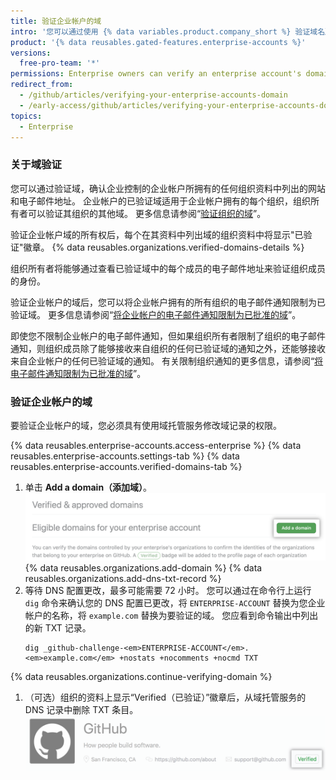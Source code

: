 ```yaml
---
title: 验证企业帐户的域
intro: '您可以通过使用 {% data variables.product.company_short %} 验证域名所有权来确认企业帐户拥有的组织的身份。'
product: '{% data reusables.gated-features.enterprise-accounts %}'
versions:
  free-pro-team: '*'
permissions: Enterprise owners can verify an enterprise account's domain.
redirect_from:
  - /github/articles/verifying-your-enterprise-accounts-domain
  - /early-access/github/articles/verifying-your-enterprise-accounts-domain
topics:
  - Enterprise
---
```


### 关于域验证

您可以通过验证域，确认企业控制的企业帐户所拥有的任何组织资料中列出的网站和电子邮件地址。 企业帐户的已验证域适用于企业帐户拥有的每个组织，组织所有者可以验证其组织的其他域。 更多信息请参阅“[验证组织的域](/organizations/managing-organization-settings/verifying-your-organizations-domain)”。

验证企业帐户域的所有权后，每个在其资料中列出域的组织资料中将显示"已验证"徽章。 {% data reusables.organizations.verified-domains-details %}

组织所有者将能够通过查看已验证域中的每个成员的电子邮件地址来验证组织成员的身份。

验证企业帐户的域后，您可以将企业帐户拥有的所有组织的电子邮件通知限制为已验证域。 更多信息请参阅“[将企业帐户的电子邮件通知限制为已批准的域](/github/setting-up-and-managing-your-enterprise/restricting-email-notifications-for-your-enterprise-account-to-approved-domains)”。

即使您不限制企业帐户的电子邮件通知，但如果组织所有者限制了组织的电子邮件通知，则组织成员除了能够接收来自组织的任何已验证域的通知之外，还能够接收来自企业帐户的任何已验证域的通知。 有关限制组织通知的更多信息，请参阅“[将电子邮件通知限制为已批准的域](/organizations/keeping-your-organization-secure/restricting-email-notifications-to-an-approved-domain)”。

### 验证企业帐户的域

要验证企业帐户的域，您必须具有使用域托管服务修改域记录的权限。

{% data reusables.enterprise-accounts.access-enterprise %}
{% data reusables.enterprise-accounts.settings-tab %}
{% data reusables.enterprise-accounts.verified-domains-tab %}
1. 单击 **Add a domain（添加域）**。 ![添加域按钮](/assets/images/help/enterprises/add-a-domain-button.png)
{% data reusables.organizations.add-domain %}
{% data reusables.organizations.add-dns-txt-record %}
1. 等待 DNS 配置更改，最多可能需要 72 小时。 您可以通过在命令行上运行 `dig` 命令来确认您的 DNS 配置已更改，将 `ENTERPRISE-ACCOUNT` 替换为您企业帐户的名称，将 `example.com` 替换为要验证的域。 您应看到命令输出中列出的新 TXT 记录。
   ```shell
   dig _github-challenge-<em>ENTERPRISE-ACCOUNT</em>.<em>example.com</em> +nostats +nocomments +nocmd TXT
   ```
{% data reusables.organizations.continue-verifying-domain %}
1. （可选）组织的资料上显示“Verified（已验证）”徽章后，从域托管服务的 DNS 记录中删除 TXT 条目。 ![已验证徽章](/assets/images/help/organizations/verified-badge.png)
